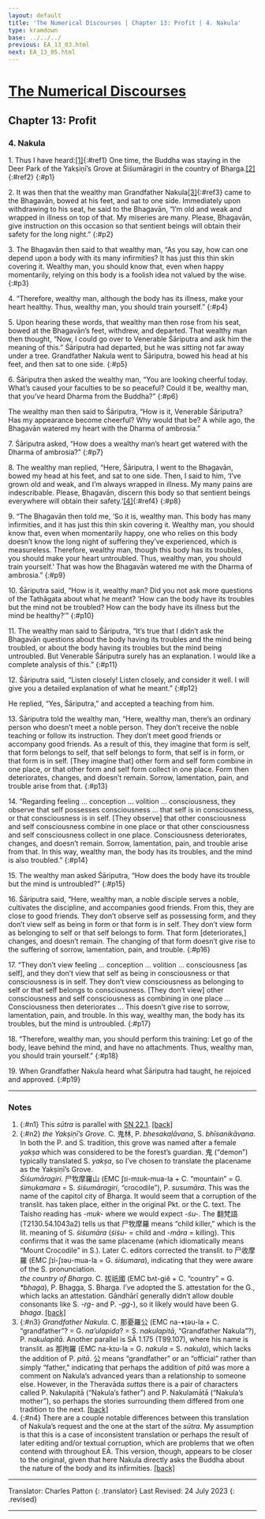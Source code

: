 ```yaml
---
layout: default
title: 'The Numerical Discourses | Chapter 13: Profit | 4. Nakula'
type: kramdown
base: ../../../
previous: EA_13_03.html
next: EA_13_05.html
---
```


# [The Numerical Discourses](../index.html)
## Chapter 13: Profit
### 4. Nakula

1\. Thus I have heard:[\[1\]](#n1){:#ref1} One time, the Buddha was staying in the Deer Park of the Yakṣiṇī’s Grove at Śiśumāragiri in the country of Bharga.[\[2\]](#n2){:#ref2}
{:#p1}

2\. It was then that the wealthy man Grandfather Nakula[\[3\]](#n3){:#ref3} came to the Bhagavān, bowed at his feet, and sat to one side. Immediately upon withdrawing to his seat, he said to the Bhagavān, “I’m old and weak and wrapped in illness on top of that. My miseries are many. Please, Bhagavān, give instruction on this occasion so that sentient beings will obtain their safety for the long night.”
{:#p2}

3\. The Bhagavān then said to that wealthy man, “As you say, how can one depend upon a body with its many infirmities? It has just this thin skin covering it. Wealthy man, you should know that, even when happy momentarily, relying on this body is a foolish idea not valued by the wise.
{:#p3}

4\. “Therefore, wealthy man, although the body has its illness, make your heart healthy. Thus, wealthy man, you should train yourself.”
{:#p4}

5\. Upon hearing these words, that wealthy man then rose from his seat, bowed at the Bhagavān’s feet, withdrew, and departed. That wealthy man then thought, “Now, I could go over to Venerable Śāriputra and ask him the meaning of this.” Śāriputra had departed, but he was sitting not far away under a tree. Grandfather Nakula went to Śāriputra, bowed his head at his feet, and then sat to one side.
{:#p5}

6\. Śāriputra then asked the wealthy man, “You are looking cheerful today. What’s caused your faculties to be so peaceful? Could it be, wealthy man, that you’ve heard Dharma from the Buddha?”
{:#p6}

The wealthy man then said to Śāriputra, “How is it, Venerable Śāriputra? Has my appearance become cheerful? Why would that be? A while ago, the Bhagavān watered my heart with the Dharma of ambrosia.”


7\. Śāriputra asked, “How does a wealthy man’s heart get watered with the Dharma of ambrosia?”
{:#p7}

8\. The wealthy man replied, “Here, Śāriputra, I went to the Bhagavān, bowed my head at his feet, and sat to one side. Then, I said to him, ‘I’ve grown old and weak, and I’m always wrapped in illness. My many pains are indescribable. Please, Bhagavān, discern this body so that sentient beings everywhere will obtain their safety.’[\[4\]](#n4){:#ref4}
{:#p8}

9\. “The Bhagavān then told me, ‘So it is, wealthy man. This body has many infirmities, and it has just this thin skin covering it. Wealthy man, you should know that, even when momentarily happy, one who relies on this body doesn’t know the long night of suffering they’ve experienced, which is measureless. Therefore, wealthy man, though this body has its troubles, you should make your heart untroubled. Thus, wealthy man, you should train yourself.’ That was how the Bhagavān watered me with the Dharma of ambrosia.”
{:#p9}

10\. Śāriputra said, “How is it, wealthy man? Did you not ask more questions of the Tathāgata about what he meant? ‘How can the body have its troubles but the mind not be troubled? How can the body have its illness but the mind be healthy?’”
{:#p10}

11\. The wealthy man said to Śāriputra, “It’s true that I didn’t ask the Bhagavān questions about the body having its troubles and the mind being troubled, or about the body having its troubles but the mind being untroubled. But Venerable Śāriputra surely has an explanation. I would like a complete analysis of this.”
{:#p11}

12\. Śāriputra said, “Listen closely! Listen closely, and consider it well. I will give you a detailed explanation of what he meant.”
{:#p12}

He replied, “Yes, Śāriputra,” and accepted a teaching from him.


13\. Śāriputra told the wealthy man, “Here, wealthy man, there’s an ordinary person who doesn’t meet a noble person. They don’t receive the noble teaching or follow its instruction. They don’t meet good friends or accompany good friends. As a result of this, they imagine that form is self, that form belongs to self, that self belongs to form, that self is in form, or that form is in self. [They imagine that] other form and self form combine in one place, or that other form and self form collect in one place. Form then deteriorates, changes, and doesn’t remain. Sorrow, lamentation, pain, and trouble arise from that.
{:#p13}

14\. “Regarding feeling … conception … volition … consciousness, they observe that self possesses consciousness … that self is in consciousness, or that consciousness is in self. [They observe] that other consciousness and self consciousness combine in one place or that other consciousness and self consciousness collect in one place. Consciousness deteriorates, changes, and doesn’t remain. Sorrow, lamentation, pain, and trouble arise from that. In this way, wealthy man, the body has its troubles, and the mind is also troubled.”
{:#p14}

15\. The wealthy man asked Śāriputra, “How does the body have its trouble but the mind is untroubled?”
{:#p15}

16\. Śāriputra said, “Here, wealthy man, a noble disciple serves a noble, cultivates the discipline, and accompanies good friends. From this, they are close to good friends. They don’t observe self as possessing form, and they don’t view self as being in form or that form is in self. They don’t view form as belonging to self or that self belongs to form. That form [deteriorates,] changes, and doesn’t remain. The changing of that form doesn’t give rise to the suffering of sorrow, lamentation, pain, and trouble.
{:#p16}

17\. “They don’t view feeling … conception … volition … consciousness [as self], and they don’t view that self as being in consciousness or that consciousness is in self. They don’t view consciousness as belonging to self or that self belongs to consciousness. [They don’t view] other consciousness and self consciousness as combining in one place … Consciousness then deteriorates … This doesn’t give rise to sorrow, lamentation, pain, and trouble. In this way, wealthy man, the body has its troubles, but the mind is untroubled.
{:#p17}

18\. “Therefore, wealthy man, you should perform this training: Let go of the body, leave behind the mind, and have no attachments. Thus, wealthy man, you should train yourself.”
{:#p18}

19\. When Grandfather Nakula heard what Śāriputra had taught, he rejoiced and approved.
{:#p19}

---

### Notes

1. {:#n1} This <em>sūtra</em> is parallel with <a href="https://suttacentral.net/sn22.1/en/sujato" target="_blank">SN 22.1</a>. [\[back\]](#ref1)
2. {:#n2} <em>the Yakṣiṇī’s Grove</em>. C. 鬼林, P. <em>bhesakaḷāvana</em>, S. <em>bhīsanikāvana</em>. In both the P. and S. tradition, this grove was named after a female <em>yakṣa</em> which was considered to be the forest’s guardian. 鬼 (“demon”) typically translated S. <em>yakṣa</em>, so I’ve chosen to translate the placename as the Yakṣiṇī’s Grove.<br/>
<em>Śiśumāragiri</em>. 尸牧摩羅山 (EMC ʃɪi-mɪuk-mua-la + C. “mountain” = G. <em>śimukamara</em> = S. <em>śiśumāragiri</em>, “crocodile”), P. <em>susumāra</em>. This was the name of the capitol city of Bharga. It would seem that a corruption of the translit. has taken place, either in the original Pkt. or the C. text. The Taisho reading has <em>-muk-</em> where we would expect <em>-śu-</em>. The 翻梵語 (T2130.54.1043a2) tells us that 尸牧摩羅 means “child killer,” which is the lit. meaning of S. <em>śiśumāra</em> (<em>śiśu-</em> = child and <em>-māra</em> = killing). This confirms that it was the same placename (which idiomatically means “Mount Crocodile” in S.). Later C. editors corrected the translit. to 尸收摩羅 (EMC ʃɪi-ʃɪəu-mua-la = G. <em>śiśumara</em>), indicating that they were aware of the S. pronunciation.<br/>
<em>the country of Bharga</em>. C. 拔祇國 (EMC bʌt-giĕ + C. “country” = G. <em>\*bhaga</em>), P. Bhagga, S. Bharga. I’ve adopted the S. attestation for the G., which lacks an attestation. Gāndhārī generally didn’t allow double consonants like S. <em>-rg-</em> and P. <em>-gg-</em>), so it likely would have been G. <em>bhaga</em>. [\[back\]](#ref2)
3. {:#n3} <em>Grandfather Nakula</em>. C. 那憂羅公 (EMC na-•ɪəu-la + C. “grandfather”? = G. <em>na’ulapida</em>? = S. <em>nakulapitā</em>, “Grandfather Nakula”?), P. <em>nakulapitā</em>. Another parallel is SĀ 1.175 (T99.107), where his name is translit. as 那拘羅 (EMC na-kɪu-la = G. <em>nakula</em> = S. <em>nakula</em>), which lacks the addition of P. <em>pitā</em>. 公 means “grandfather” or an “official” rather than simply “father,” indicating that perhaps the addition of <em>pitā</em> was more a comment on Nakula’s advanced years than a relationship to someone else. However, in the Theravāda <em>sutta</em>s there is a pair of characters called P. Nakulapitā (“Nakula’s father”) and P. Nakulamātā (“Nakula’s mother”), so perhaps the stories surrounding them differed from one tradition to the next. [\[back\]](#ref3)
4. {:#n4} There are a couple notable differences between this translation of Nakula’s request and the one at the start of the <em>sūtra</em>. My assumption is that this is a case of inconsistent translation or perhaps the result of later editing and/or textual corruption, which are problems that we often contend with throughout EĀ. This version, though, appears to be closer to the original, given that here Nakula directly asks the Buddha about the nature of the body and its infirmities. [\[back\]](#ref4)

---

Translator: Charles Patton
{: .translator}
Last Revised: 24 July 2023
{: .revised}

---
